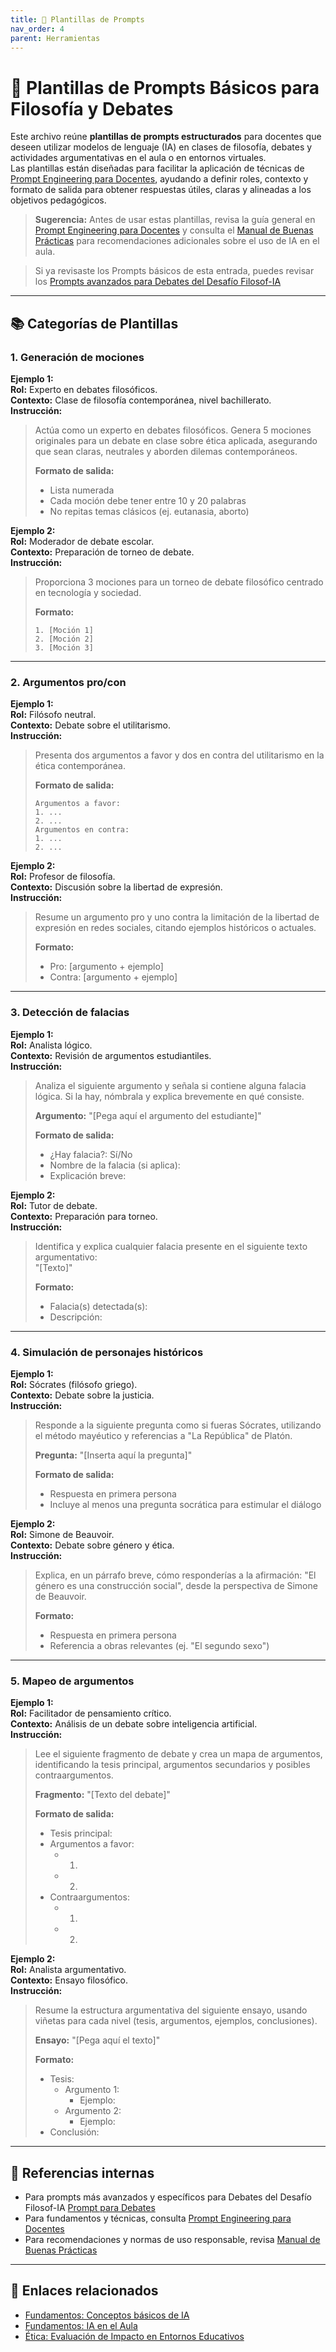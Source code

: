 ```yaml
---
title: 📝 Plantillas de Prompts
nav_order: 4
parent: Herramientas
---
```


# 📝 Plantillas de Prompts Básicos para Filosofía y Debates

Este archivo reúne **plantillas de prompts estructurados** para docentes que deseen utilizar modelos de lenguaje (IA) en clases de filosofía, debates y actividades argumentativas en el aula o en entornos virtuales.  
Las plantillas están diseñadas para facilitar la aplicación de técnicas de [Prompt Engineering para Docentes](./Prompt-Engineering-para-Docentes), ayudando a definir roles, contexto y formato de salida para obtener respuestas útiles, claras y alineadas a los objetivos pedagógicos.

> **Sugerencia:** Antes de usar estas plantillas, revisa la guía general en [Prompt Engineering para Docentes](./Prompt-Engineering-para-Docentes) y consulta el [Manual de Buenas Prácticas](./Manual-de-Buenas-Practicas) para recomendaciones adicionales sobre el uso de IA en el aula.

> Si ya revisaste los Prompts básicos de esta entrada, puedes revisar los [Prompts avanzados para Debates del Desafío Filosof-IA](./Prompt-para-Debates)
---

## 📚 Categorías de Plantillas

### 1. Generación de mociones

**Ejemplo 1:**  
**Rol:** Experto en debates filosóficos.  
**Contexto:** Clase de filosofía contemporánea, nivel bachillerato.  
**Instrucción:**  
> Actúa como un experto en debates filosóficos. Genera 5 mociones originales para un debate en clase sobre ética aplicada, asegurando que sean claras, neutrales y aborden dilemas contemporáneos.  
>  
> **Formato de salida:**  
> - Lista numerada  
> - Cada moción debe tener entre 10 y 20 palabras  
> - No repitas temas clásicos (ej. eutanasia, aborto)

**Ejemplo 2:**  
**Rol:** Moderador de debate escolar.  
**Contexto:** Preparación de torneo de debate.  
**Instrucción:**  
> Proporciona 3 mociones para un torneo de debate filosófico centrado en tecnología y sociedad.  
>  
> **Formato:**  
> ```
> 1. [Moción 1]
> 2. [Moción 2]
> 3. [Moción 3]
> ```

---

### 2. Argumentos pro/con

**Ejemplo 1:**  
**Rol:** Filósofo neutral.  
**Contexto:** Debate sobre el utilitarismo.  
**Instrucción:**  
> Presenta dos argumentos a favor y dos en contra del utilitarismo en la ética contemporánea.  
>  
> **Formato de salida:**  
> ```
> Argumentos a favor:
> 1. ...
> 2. ...
> Argumentos en contra:
> 1. ...
> 2. ...
> ```

**Ejemplo 2:**  
**Rol:** Profesor de filosofía.  
**Contexto:** Discusión sobre la libertad de expresión.  
**Instrucción:**  
> Resume un argumento pro y uno contra la limitación de la libertad de expresión en redes sociales, citando ejemplos históricos o actuales.  
>  
> **Formato:**  
> - Pro: [argumento + ejemplo]  
> - Contra: [argumento + ejemplo]

---

### 3. Detección de falacias

**Ejemplo 1:**  
**Rol:** Analista lógico.  
**Contexto:** Revisión de argumentos estudiantiles.  
**Instrucción:**  
> Analiza el siguiente argumento y señala si contiene alguna falacia lógica. Si la hay, nómbrala y explica brevemente en qué consiste.  
>  
> **Argumento:** "[Pega aquí el argumento del estudiante]"  
>  
> **Formato de salida:**  
> - ¿Hay falacia?: Sí/No  
> - Nombre de la falacia (si aplica):  
> - Explicación breve:

**Ejemplo 2:**  
**Rol:** Tutor de debate.  
**Contexto:** Preparación para torneo.  
**Instrucción:**  
> Identifica y explica cualquier falacia presente en el siguiente texto argumentativo:  
> "[Texto]"  
>  
> **Formato:**  
> - Falacia(s) detectada(s):  
> - Descripción:

---

### 4. Simulación de personajes históricos

**Ejemplo 1:**  
**Rol:** Sócrates (filósofo griego).  
**Contexto:** Debate sobre la justicia.  
**Instrucción:**  
> Responde a la siguiente pregunta como si fueras Sócrates, utilizando el método mayéutico y referencias a "La República" de Platón.  
>  
> **Pregunta:** "[Inserta aquí la pregunta]"  
>  
> **Formato de salida:**  
> - Respuesta en primera persona  
> - Incluye al menos una pregunta socrática para estimular el diálogo

**Ejemplo 2:**  
**Rol:** Simone de Beauvoir.  
**Contexto:** Debate sobre género y ética.  
**Instrucción:**  
> Explica, en un párrafo breve, cómo responderías a la afirmación: "El género es una construcción social", desde la perspectiva de Simone de Beauvoir.  
>  
> **Formato:**  
> - Respuesta en primera persona  
> - Referencia a obras relevantes (ej. "El segundo sexo")

---

### 5. Mapeo de argumentos

**Ejemplo 1:**  
**Rol:** Facilitador de pensamiento crítico.  
**Contexto:** Análisis de un debate sobre inteligencia artificial.  
**Instrucción:**  
> Lee el siguiente fragmento de debate y crea un mapa de argumentos, identificando la tesis principal, argumentos secundarios y posibles contraargumentos.  
>  
> **Fragmento:** "[Texto del debate]"  
>  
> **Formato de salida:**  
> - Tesis principal:  
> - Argumentos a favor:  
>   - 1.  
>   - 2.  
> - Contraargumentos:  
>   - 1.  
>   - 2.

**Ejemplo 2:**  
**Rol:** Analista argumentativo.  
**Contexto:** Ensayo filosófico.  
**Instrucción:**  
> Resume la estructura argumentativa del siguiente ensayo, usando viñetas para cada nivel (tesis, argumentos, ejemplos, conclusiones).  
>  
> **Ensayo:** "[Pega aquí el texto]"  
>  
> **Formato:**  
> - Tesis:  
>   - Argumento 1:  
>     - Ejemplo:  
>   - Argumento 2:  
>     - Ejemplo:  
> - Conclusión:

---

## 📎 Referencias internas
- Para prompts más avanzados y específicos para Debates del Desafío Filosof-IA [Prompt para Debates](./Prompt-para-Debates)
- Para fundamentos y técnicas, consulta [Prompt Engineering para Docentes](./Prompt-Engineering-para-Docentes)
- Para recomendaciones y normas de uso responsable, revisa [Manual de Buenas Prácticas](./Manual-de-Buenas-Practicas)

---

## 🔗 Enlaces relacionados
- [Fundamentos: Conceptos básicos de IA](../Fundamentos/Conceptos-basicos-IA)
- [Fundamentos: IA en el Aula](../Fundamentos/IA-en-el-Aula)
- [Ética: Evaluación de Impacto en Entornos Educativos](../Etica/Evaluacion-de-Impacto)
